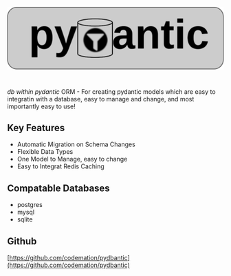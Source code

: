 ![](images/logo.png)
#

<i>db within pydantic</i> ORM - For creating pydantic models which are easy to integratin with a database, easy to manage and change, and most importantly easy to use!

## Key Features
- Automatic Migration on Schema Changes
- Flexible Data Types
- One Model to Manage, easy to change
- Easy to Integrat Redis Caching

## Compatable Databases
- postgres
- mysql
- sqlite

## Github
[https://github.com/codemation/pydbantic](https://github.com/codemation/pydbantic)

